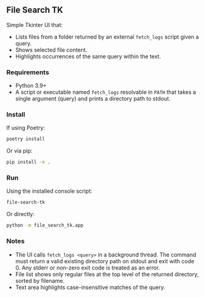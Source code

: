 ## File Search TK

Simple Tkinter UI that:

- Lists files from a folder returned by an external `fetch_logs` script given a query.
- Shows selected file content.
- Highlights occurrences of the same query within the text.

### Requirements

- Python 3.9+
- A script or executable named `fetch_logs` resolvable in `PATH` that takes a single argument (query) and prints a directory path to stdout.

### Install

If using Poetry:

```bash
poetry install
```

Or via pip:

```bash
pip install -e .
```

### Run

Using the installed console script:

```bash
file-search-tk
```

Or directly:

```bash
python -m file_search_tk.app
```

### Notes

- The UI calls `fetch_logs <query>` in a background thread. The command must return a valid existing directory path on stdout and exit with code 0. Any stderr or non-zero exit code is treated as an error.
- File list shows only regular files at the top level of the returned directory, sorted by filename.
- Text area highlights case-insensitive matches of the query.